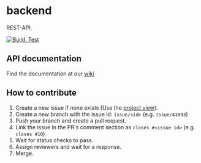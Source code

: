 # backend
REST-API.

[![Build, Test](https://github.com/team3dat3/backend/actions/workflows/build_and_test.yml/badge.svg)](https://github.com/team3dat3/backend/actions/workflows/build_and_test.yml)

## API documentation
Find the documentation at our [wiki](https://github.com/team3dat3/backend/wiki)

## How to contribute
1. Create a new issue if none exists (Use the [project view](https://github.com/orgs/team3dat3/projects/2/views/2)).
2. Create a new branch with the issue id: `issue/<id>` (e.g. `issue/43893`)
3. Push your branch and create a pull request. 
4. Link the issue in the PR's comment section as `closes #<issue id>` (e.g. `closes #10`)
5. Wait for status checks to pass.
6. Assign reviewers and wait for a response.
7. Merge.
